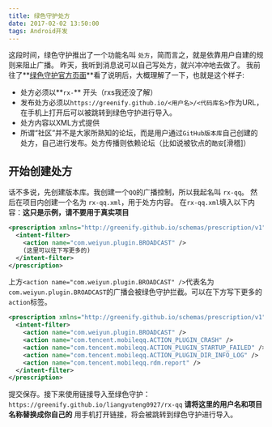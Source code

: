 ```yaml
---
title: 绿色守护处方
date: 2017-02-02 13:50:00
tags: Android开发
---
```

这段时间，绿色守护推出了一个功能名叫 `处方`，简而言之，就是依靠用户自建的规则来阻止广播。
昨天，我听到消息说可以自己写处方，就兴冲冲地去做了。
我前往了**[绿色守护官方页面](greenify.github.io)**看了说明后，大概理解了一下，也就是这个样子:
* 处方必须以**`rx-`** 开头（rxs我还没了解）
* 发布处方必须以`https://greenify.github.io/<用户名>/<代码库名>`作为URL，在手机上打开后可以被跳转到绿色守护进行导入。
* 处方内容以XML方式提供
* 所谓“社区”并不是大家所熟知的论坛，而是用户通过`GitHub版本库`自己创建的处方，自己进行发布。处方传播则依赖论坛（比如说被钦点的`酷安`[滑稽]）
## 开始创建处方
话不多说，先创建版本库。我创建一个`QQ`的广播控制，所以我起名叫 `rx-qq`。
然后在项目内创建一个名为 `rx-qq.xml`，用于处方内容。
在`rx-qq.xml`填入以下内容：**这只是示例，请不要用于真实项目**
```xml
<prescription xmlns="http://greenify.github.io/schemas/prescription/v1" type="service">
  <intent-filter>
    <action name="com.weiyun.plugin.BROADCAST" />
    (这里可以往下写更多的)
  </intent-filter>
</prescription>
```
上方`<action name="com.weiyun.plugin.BROADCAST" />`代表名为 `com.weiyun.plugin.BROADCAST`的广播会被绿色守护拦截。可以在下方写下更多的`action`标签。
```xml
<prescription xmlns="http://greenify.github.io/schemas/prescription/v1" type="service">
  <intent-filter>
    <action name="com.weiyun.plugin.BROADCAST" />
    <action name="com.tencent.mobileqq.ACTION_PLUGIN_CRASH" />
    <action name="com.tencent.mobileqq.ACTION_PLUGIN_STARTUP_FAILED" />
    <action name="com.tencent.mobileqq.ACTION_PLUGIN_DIR_INFO_LOG" />
    <action name="com.tencent.mobileqq.rdm.report" />
  </intent-filter>
</prescription>
```
提交保存。接下来使用链接导入至绿色守护：`https://greenify.github.io/liangyuteng0927/rx-qq` **请将这里的用户名和项目名称替换成你自己的**
用手机打开链接，将会被跳转到绿色守护进行导入。